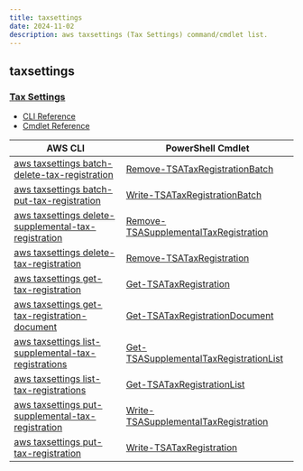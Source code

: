 ```yaml
---
title: taxsettings
date: 2024-11-02
description: aws taxsettings (Tax Settings) command/cmdlet list.
---
```


## taxsettings

### [Tax Settings](https://aws.amazon.com/aws-cost-management/aws-billing/)

* [CLI Reference](https://awscli.amazonaws.com/v2/documentation/api/latest/reference/taxsettings/index.html)
* [Cmdlet Reference](https://docs.aws.amazon.com/powershell/latest/reference/items/TaxSettings_cmdlets.html)

|AWS CLI|PowerShell Cmdlet|
|----|----|
|[aws taxsettings batch-delete-tax-registration](https://awscli.amazonaws.com/v2/documentation/api/latest/reference/taxsettings/batch-delete-tax-registration.html)|[Remove-TSATaxRegistrationBatch](https://docs.aws.amazon.com/powershell/latest/reference/items/Remove-TSATaxRegistrationBatch.html)|
|[aws taxsettings batch-put-tax-registration](https://awscli.amazonaws.com/v2/documentation/api/latest/reference/taxsettings/batch-put-tax-registration.html)|[Write-TSATaxRegistrationBatch](https://docs.aws.amazon.com/powershell/latest/reference/items/Write-TSATaxRegistrationBatch.html)|
|[aws taxsettings delete-supplemental-tax-registration](https://awscli.amazonaws.com/v2/documentation/api/latest/reference/taxsettings/delete-supplemental-tax-registration.html)|[Remove-TSASupplementalTaxRegistration](https://docs.aws.amazon.com/powershell/latest/reference/items/Remove-TSASupplementalTaxRegistration.html)|
|[aws taxsettings delete-tax-registration](https://awscli.amazonaws.com/v2/documentation/api/latest/reference/taxsettings/delete-tax-registration.html)|[Remove-TSATaxRegistration](https://docs.aws.amazon.com/powershell/latest/reference/items/Remove-TSATaxRegistration.html)|
|[aws taxsettings get-tax-registration](https://awscli.amazonaws.com/v2/documentation/api/latest/reference/taxsettings/get-tax-registration.html)|[Get-TSATaxRegistration](https://docs.aws.amazon.com/powershell/latest/reference/items/Get-TSATaxRegistration.html)|
|[aws taxsettings get-tax-registration-document](https://awscli.amazonaws.com/v2/documentation/api/latest/reference/taxsettings/get-tax-registration-document.html)|[Get-TSATaxRegistrationDocument](https://docs.aws.amazon.com/powershell/latest/reference/items/Get-TSATaxRegistrationDocument.html)|
|[aws taxsettings list-supplemental-tax-registrations](https://awscli.amazonaws.com/v2/documentation/api/latest/reference/taxsettings/list-supplemental-tax-registrations.html)|[Get-TSASupplementalTaxRegistrationList](https://docs.aws.amazon.com/powershell/latest/reference/items/Get-TSASupplementalTaxRegistrationList.html)|
|[aws taxsettings list-tax-registrations](https://awscli.amazonaws.com/v2/documentation/api/latest/reference/taxsettings/list-tax-registrations.html)|[Get-TSATaxRegistrationList](https://docs.aws.amazon.com/powershell/latest/reference/items/Get-TSATaxRegistrationList.html)|
|[aws taxsettings put-supplemental-tax-registration](https://awscli.amazonaws.com/v2/documentation/api/latest/reference/taxsettings/put-supplemental-tax-registration.html)|[Write-TSASupplementalTaxRegistration](https://docs.aws.amazon.com/powershell/latest/reference/items/Write-TSASupplementalTaxRegistration.html)|
|[aws taxsettings put-tax-registration](https://awscli.amazonaws.com/v2/documentation/api/latest/reference/taxsettings/put-tax-registration.html)|[Write-TSATaxRegistration](https://docs.aws.amazon.com/powershell/latest/reference/items/Write-TSATaxRegistration.html)|

